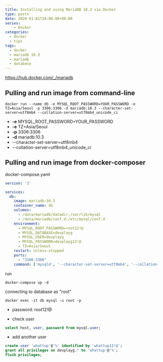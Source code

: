 ```yaml
---
title: Installing and using MariaDB 10.3 via Docker 
type: posts
date: 2020-01-01T18:00:00+09:00
series:
    - Docker
categories: 
  - docker
  - tips
tags: 
  - docker
  - mariadb 10.3
  - mariadb
  - database
---
```


https://hub.docker.com/_/mariadb


## Pulling and run image from command-line

```
docker run --name db -e MYSQL_ROOT_PASSWORD=YOUR_PASSWORD -e TZ=Asia/Seoul -p 3306:3306 -d mariadb:10.3 --character-set-server=utf8mb4 --collation-server=utf8mb4_unicode_ci
```

- **-e** MYSQL_ROOT_PASSWORD=YOUR_PASSWORD 
- **-e** TZ=Asia/Seoul 
- **-p** 3306:3306 
- **-d** mariadb:10.3
- --character-set-server=utf8mb4
- --collation-server=utf8mb4_unicode_ci

## Pulling and run image from docker-composer

docker-compose.yaml

```yaml
version: '3'

services:
  db:
    image: mariadb:10.3
    container_name: db
    volumes:
      - /data/mariadb/datadir:/var/lib/mysql
      - /data/mariadb/conf.d:/etc/mysql/conf.d
    environment:
      - MYSQL_ROOT_PASSWORD=root12!@
      - MYSQL_DATABASE=devplayg
      - MYSQL_USER=devplayg
      - MYSQL_PASSWORD=devplayg12!@
      - TZ=Asia/Seoul
    restart: unless-stopped
    ports:
      - "3306:3306"
    command: ['mysqld', '--character-set-server=utf8mb4', '--collation-server=utf8mb4_unicode_ci']
```

run

```
docker-compose up -d
```

connecting to database as "root"

```
docker exec -it db mysql -u root -p
```

- password: root12!@


- check user

```sql
select host, user, password from mysql.user;
```

- add another user

```sql
create user 'whattup'@'%' identified by 'whattup12!@';
grant all privileges on devplayg.* to 'whattup'@'%';
flush privileges;
```